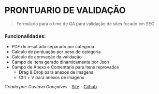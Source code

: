 # PRONTUARIO DE VALIDAÇÃO

> Formulario para o time de QA para validação de sites focado em SEO

### Funcionalidades:
* PDF do resultado separado por categoria
* Calculo de pontuação por peso de categoria
* Calculo de aprovação da validação
* Campo de Itens gerado dinamicamente por Json
* Campo de Anexo e Comentario para itens reprovados
    * Drag & Drop para anexos de imagens
    * Ctrl + V para anexos de imagens

*Criado por: Gustavo Gonçalves* - [Site](https://guxxis.com) - [Github](https://github.com/Guxxis)
